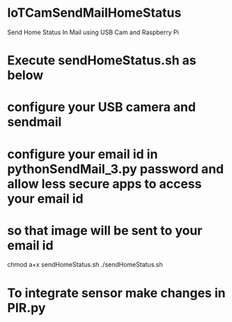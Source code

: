 # IoTCamSendMailHomeStatus
Send Home Status In Mail using USB Cam and Raspberry Pi 

# Execute sendHomeStatus.sh as below

# configure your USB camera and sendmail

# configure your email id in pythonSendMail_3.py  password and allow less secure apps to access your email id 
# so that image will be sent to your email id


chmod a+x sendHomeStatus.sh
./sendHomeStatus.sh


# To integrate sensor make changes in PIR.py  


